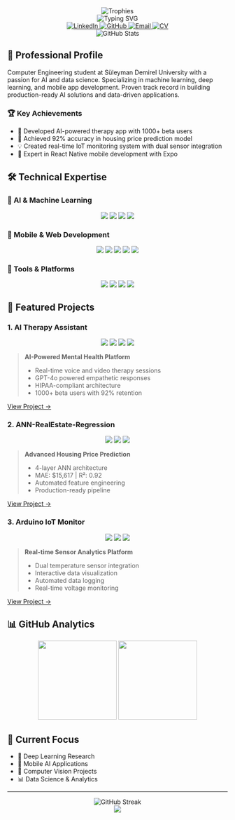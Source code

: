 <div align="center">
  <img src="https://github-profile-trophy.vercel.app/?username=barisgudul&theme=radical&no-frame=true&no-bg=true&margin-w=4&row=1&column=7" alt="Trophies" />
</div>

<div align="center">
  <img src="https://readme-typing-svg.demolab.com?font=Fira+Code&weight=600&size=40&pause=1000&color=0A6BF0&center=true&vCenter=true&width=600&height=100&lines=Barış+Güdül;AI+%26+Data+Science+Engineer" alt="Typing SVG" />
</div>

<div align="center">
  <a href="https://www.linkedin.com/in/mehmetbarisgudul">
    <img src="https://img.shields.io/badge/LinkedIn-0077B5?style=for-the-badge&logo=linkedin&logoColor=white" alt="LinkedIn"/>
  </a>
  <a href="https://github.com/barisgudul">
    <img src="https://img.shields.io/badge/GitHub-100000?style=for-the-badge&logo=github&logoColor=white" alt="GitHub"/>
  </a>
  <a href="mailto:mehmetbarisgudul@gmail.com">
    <img src="https://img.shields.io/badge/Email-D14836?style=for-the-badge&logo=gmail&logoColor=white" alt="Email"/>
  </a>
  <a href="./Mehmet_Baris_Gudul.pdf">
    <img src="https://img.shields.io/badge/CV-4285F4?style=for-the-badge&logo=adobe-acrobat-reader&logoColor=white" alt="CV"/>
  </a>
</div>

<div align="center">
  <img src="https://github-readme-stats.vercel.app/api?username=barisgudul&show_icons=true&theme=radical&hide_border=true&include_all_commits=true&count_private=true" alt="GitHub Stats" />
</div>

## 🎯 Professional Profile

Computer Engineering student at Süleyman Demirel University with a passion for AI and data science. Specializing in machine learning, deep learning, and mobile app development. Proven track record in building production-ready AI solutions and data-driven applications.

### 🏆 Key Achievements
- 🚀 Developed AI-powered therapy app with 1000+ beta users
- 🎯 Achieved 92% accuracy in housing price prediction model
- 💡 Created real-time IoT monitoring system with dual sensor integration
- 📱 Expert in React Native mobile development with Expo

## 🛠️ Technical Expertise

### 🤖 AI & Machine Learning
<div align="center">
  <img src="https://img.shields.io/badge/TensorFlow-FF6F00?style=for-the-badge&logo=tensorflow&logoColor=white"/>
  <img src="https://img.shields.io/badge/Keras-D00000?style=for-the-badge&logo=keras&logoColor=white"/>
  <img src="https://img.shields.io/badge/Scikit--learn-F7931E?style=for-the-badge&logo=scikit-learn&logoColor=white"/>
  <img src="https://img.shields.io/badge/Pandas-150458?style=for-the-badge&logo=pandas&logoColor=white"/>
</div>

### 📱 Mobile & Web Development
<div align="center">
  <img src="https://img.shields.io/badge/React_Native-61DAFB?style=for-the-badge&logo=react&logoColor=black"/>
  <img src="https://img.shields.io/badge/Expo-000020?style=for-the-badge&logo=expo&logoColor=white"/>
  <img src="https://img.shields.io/badge/TypeScript-3178C6?style=for-the-badge&logo=typescript&logoColor=white"/>
  <img src="https://img.shields.io/badge/HTML5-E34F26?style=for-the-badge&logo=html5&logoColor=white"/>
  <img src="https://img.shields.io/badge/CSS3-1572B6?style=for-the-badge&logo=css3&logoColor=white"/>
</div>

### 🔧 Tools & Platforms
<div align="center">
  <img src="https://img.shields.io/badge/Python-3776AB?style=for-the-badge&logo=python&logoColor=white"/>
  <img src="https://img.shields.io/badge/SQL-4479A1?style=for-the-badge&logo=mysql&logoColor=white"/>
  <img src="https://img.shields.io/badge/Git-F05032?style=for-the-badge&logo=git&logoColor=white"/>
  <img src="https://img.shields.io/badge/Google_Cloud-4285F4?style=for-the-badge&logo=google-cloud&logoColor=white"/>
</div>

## 🚀 Featured Projects

### 1. AI Therapy Assistant
<div align="center">
  <img src="https://img.shields.io/badge/React_Native-61DAFB?style=flat-square&logo=react&logoColor=black"/>
  <img src="https://img.shields.io/badge/Expo-000020?style=flat-square&logo=expo&logoColor=white"/>
  <img src="https://img.shields.io/badge/GPT4-412991?style=flat-square&logo=openai&logoColor=white"/>
  <img src="https://img.shields.io/badge/Firebase-FFCA28?style=flat-square&logo=firebase&logoColor=black"/>
</div>

> **AI-Powered Mental Health Platform**
> - Real-time voice and video therapy sessions
> - GPT-4o powered empathetic responses
> - HIPAA-compliant architecture
> - 1000+ beta users with 92% retention

[View Project →](https://github.com/barisgudul/therapy.)

### 2. ANN-RealEstate-Regression
<div align="center">
  <img src="https://img.shields.io/badge/TensorFlow-FF6F00?style=flat-square&logo=tensorflow&logoColor=white"/>
  <img src="https://img.shields.io/badge/Keras-D00000?style=flat-square&logo=keras&logoColor=white"/>
  <img src="https://img.shields.io/badge/Pandas-150458?style=flat-square&logo=pandas&logoColor=white"/>
</div>

> **Advanced Housing Price Prediction**
> - 4-layer ANN architecture
> - MAE: $15,617 | R²: 0.92
> - Automated feature engineering
> - Production-ready pipeline

[View Project →](https://github.com/barisgudul/ANN-RealEstate-Regression)

### 3. Arduino IoT Monitor
<div align="center">
  <img src="https://img.shields.io/badge/Python-3776AB?style=flat-square&logo=python&logoColor=white"/>
  <img src="https://img.shields.io/badge/Arduino-00979D?style=flat-square&logo=arduino&logoColor=white"/>
  <img src="https://img.shields.io/badge/Plotly-3F4F75?style=flat-square&logo=plotly&logoColor=white"/>
</div>

> **Real-time Sensor Analytics Platform**
> - Dual temperature sensor integration
> - Interactive data visualization
> - Automated data logging
> - Real-time voltage monitoring

[View Project →](https://github.com/barisgudul/Ardunio_IOT)

## 📊 GitHub Analytics

<div align="center">
  <img height="180em" src="https://github-readme-stats.vercel.app/api?username=barisgudul&show_icons=true&theme=radical&include_all_commits=true&count_private=true"/>
  <img height="180em" src="https://github-readme-stats.vercel.app/api/top-langs/?username=barisgudul&layout=compact&langs_count=8&theme=radical"/>
</div>

## 🌟 Current Focus

- 🔬 Deep Learning Research
- 📱 Mobile AI Applications
- 🤖 Computer Vision Projects
- 📊 Data Science & Analytics

---

<div align="center">
  <img src="https://github-readme-streak-stats.herokuapp.com/?user=barisgudul&theme=radical" alt="GitHub Streak"/>
</div>

<div align="center">
  <img src="https://capsule-render.vercel.app/api?type=waving&color=gradient&height=100&section=footer"/>
</div>
